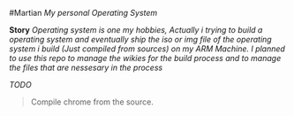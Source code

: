 #Martian
  *My personal Operating System*

**Story**
  *Operating system is one my hobbies, Actually i trying to build a operating system and eventually ship the iso or img file of the operating system i build (Just compiled from sources) on my ARM Machine. I planned to use this repo to manage the wikies for the build process and to manage the files that are nessesary in the process*

*TODO*
  > Compile chrome from the source.
